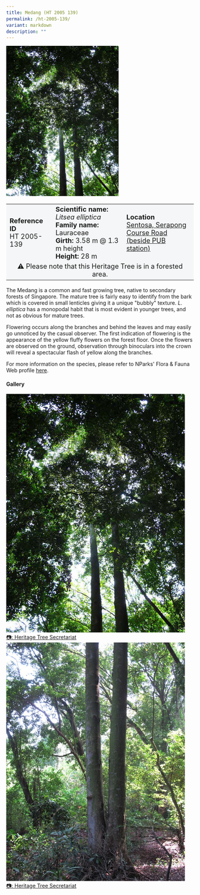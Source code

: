 ```yaml
---
title: Medang (HT 2005 139)
permalink: /ht-2005-139/
variant: markdown
description: ""
---
```

<div class="isomer-image-wrapper">
<img style="width: 60%" src="/images/Heritage_trees_photos/litsell_ht2005-139_temp.jpg">
</div><table style="minWidth: 100px; font-size: 18px; background: #F4F6F7">
<tbody><tr>
<td rowspan="1" colspan="1">
<strong>Reference ID</strong>
<br>HT 2005-139
</td>
<td rowspan="1" colspan="1">
	<strong>Scientific name:</strong> <em>Litsea elliptica</em>
<br><strong>Family name: </strong>Lauraceae
<br><strong>Girth: </strong>3.58 m @ 1.3 m height
<br><strong>Height: </strong>28 m
</td>
<td rowspan="1" colspan="1">
<strong>Location</strong><a href="https://www.onemap.gov.sg/?lat=1.2386356&amp;lng=103.8312821">
 <br>Sentosa, Serapong Course Road<br>(beside PUB station)</a>
</td></tr>
<tr><td style="text-align: center;" colspan="3">⚠️&nbsp;Please note that this Heritage Tree is in a forested area.</td></tr>
</tbody></table>
<p>The Medang is a common and fast growing tree, native to secondary forests of Singapore. The mature tree is fairly easy to identify from the bark which is covered in small lenticles giving it a unique "bubbly" texture. <em>L. elliptica</em> has a monopodal habit that is most evident in younger trees, and not as obvious for mature trees.</p>
  
<p>Flowering occurs along the branches and behind the leaves and may easily go unnoticed by the casual observer. The first indication of flowering is the appearance of the yellow fluffy flowers on the forest floor. Once the flowers are observed on the ground, observation through binoculars into the crown will reveal a spectacular flash of yellow along the branches.</p>

<p>For more information on the species, please refer to NParks' Flora &amp; Fauna Web profile <a href="https://www.nparks.gov.sg/florafaunaweb/flora/5/6/5625">here</a>.</p>

<h4><b>Gallery</b></h4>
<div class="isomer-card-grid">
<a href="/images/Heritage_trees_photos/litsell_ht2005-139_temp.jpg" class="isomer-card">
<div class="isomer-card-image">
<div class="isomer-image-wrapper"><img src="/images/Heritage_trees_photos/litsell_ht2005-139_temp.jpg"></div></div>
<div class="isomer-card-body"><div class="isomer-card-description">📷: Heritage Tree Secretariat</div></div></a>

<a href="/images/Heritage_trees_photos/litsell_ht2005-139_temp2.jpg" class="isomer-card">
<div class="isomer-card-image">
<div class="isomer-image-wrapper"><img src="/images/Heritage_trees_photos/litsell_ht2005-139_temp2.jpg"></div></div>
<div class="isomer-card-body"><div class="isomer-card-description">📷: Heritage Tree Secretariat</div></div></a></div>